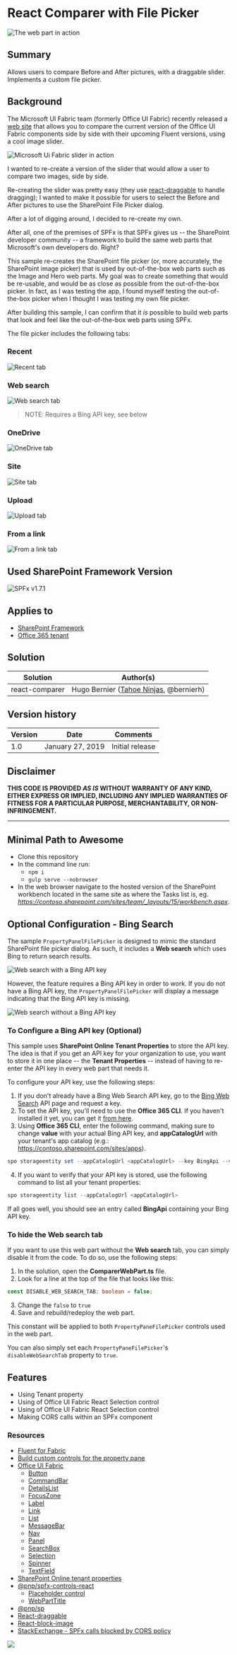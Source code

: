 # React Comparer with File Picker

![The web part in action](./assets/ComparerWebPart.gif)

## Summary

Allows users to compare Before and After pictures, with a draggable slider. Implements a custom file picker.

## Background

The Microsoft UI Fabric team (formerly Office UI Fabric) recently released a [web site](https://fluentfabric.azurewebsites.net/#/components) that allows you to compare the current version of the Office UI Fabric components side by side with their upcoming Fluent versions, using a cool image slider.

![Microsoft Ui Fabric slider in action](./assets/FluentSlider.gif)

I wanted to re-create a version of the slider that would allow a user to compare two images, side by side.

Re-creating the slider was pretty easy (they use [react-draggable](https://github.com/mzabriskie/react-draggable) to handle dragging); I wanted to make it possible for users to select the
Before and After pictures to use the SharePoint File Picker dialog.

After a lot of digging around, I decided to re-create my own.

After all, one of the premises of SPFx is that SPFx gives us -- the SharePoint developer community -- a framework to build the same web parts that Microsoft's own developers do. Right?

This sample re-creates the SharePoint file picker (or, more accurately, the SharePoint image picker) that is used by out-of-the-box web parts such as the Image and Hero web parts. My goal was to create something that would be re-usable,
and would be as close as possible from the out-of-the-box picker. In fact, as I was testing the app, I found myself testing the out-of-the-box picker when I thought I was testing my own file picker.

After building this sample, I can confirm that it _is_ possible to build web parts that look and feel like the out-of-the-box web parts using SPFx.

The file picker includes the following tabs:

### Recent

![Recent tab](./assets/RecentTab.gif)

### Web search

![Web search tab](./assets/WebSearchTab.gif)
> NOTE: Requires a Bing API key, see below

### OneDrive

![OneDrive tab](./assets/OneDriveTab.gif)

### Site

![Site tab](./assets/SitesTab.gif)

### Upload

![Upload tab](./assets/UploadTab.gif)

### From a link

![From a link tab](./assets/FromLinkTab.gif)


## Used SharePoint Framework Version

![SPFx v1.7.1](https://img.shields.io/badge/SPFx-1.7.1-green.svg)

## Applies to

* [SharePoint Framework](https://docs.microsoft.com/sharepoint/dev/spfx/sharepoint-framework-overview)
* [Office 365 tenant](https://docs.microsoft.com/sharepoint/dev/spfx/set-up-your-development-environment)

## Solution

Solution|Author(s)
--------|---------
react-comparer | Hugo Bernier ([Tahoe Ninjas](http://tahoeninjas.blog), @bernierh)

## Version history

Version|Date|Comments
-------|----|--------
1.0|January 27, 2019|Initial release

## Disclaimer

**THIS CODE IS PROVIDED *AS IS* WITHOUT WARRANTY OF ANY KIND, EITHER EXPRESS OR IMPLIED, INCLUDING ANY IMPLIED WARRANTIES OF FITNESS FOR A PARTICULAR PURPOSE, MERCHANTABILITY, OR NON-INFRINGEMENT.**

---

## Minimal Path to Awesome

* Clone this repository
* In the command line run:
  * `npm i`
  * `gulp serve --nobrowser`
* In the web browser navigate to the hosted version of the SharePoint workbench located in the same site as where the Tasks list is, eg. *https://contoso.sharepoint.com/sites/team/_layouts/15/workbench.aspx*.

## Optional Configuration - Bing Search

The sample `PropertyPanelFilePicker` is designed to mimic the standard SharePoint file picker dialog. As such, it includes a **Web search** which uses Bing to return search results.

![Web search with a Bing API key](./assets/WebSearch.gif)

However, the feature requires a Bing API key in order to work. If you do not have a Bing API key, the `PropertyPanelFilePicker` will display a message indicating that the Bing API key is missing.

![Web search without a Bing API key](./assets/WebSearchNoAPI.png)

### To Configure a Bing API key (Optional)

This sample uses **SharePoint Online Tenant Properties** to store the API key. The idea is that if you get an
API key for your organization to use, you want to store it in one place -- the **Tenant Properties** -- instead of having to re-enter the API key
in every web part that needs it.

To configure your API key, use the following steps:

1. If you don't already have a Bing Web Search API key, go to the [Bing Web Search](https://azure.microsoft.com/en-us/services/cognitive-services/bing-web-search-api/) API page and request a key.
2. To set the API key, you'll need to use the **Office 365 CLI**. If you haven't installed it yet, you can get it [from here](https://pnp.github.io/office365-cli/?utm_campaign=Use+SharePoint+Online+tenant+properties&utm_medium=page&utm_source=msft_docs).
3. Using **Office 365 CLI**, enter the following command, making sure to change **value** with your actual Bing API key, and **appCatalogUrl** with your tenant's app catalog (e.g.: https://contoso.sharepoint.com/sites/apps).

```PowerShell
spo storageentity set --appCatalogUrl <appCatalogUrl> --key BingApi --value <value>
```

4. If you want to verify that your API key is stored, use the following command to list all your tenant properties:

```PowerShell
spo storageentity list --appCatalogUrl <appCatalogUrl>
```

If all goes well, you should see an entry called **BingApi** containing your Bing API key.

### To hide the Web search tab

If you want to use this web part without the **Web search** tab, you can simply disable it from the code. To do so, use the following steps:

1. In the solution, open the **ComparerWebPart.ts** file. 
2. Look for a line at the top of the file that looks like this:

```TypeScript
const DISABLE_WEB_SEARCH_TAB: boolean = false;
```

3. Change the `false` to `true`
4. Save and rebuild/redeploy the web part.

This constant will be applied to both `PropertyPaneFilePicker` controls used in the web part.

You can also simply set each `PropertyPaneFilePicker`'s `disableWebSearchTab` property to `true`.

## Features

* Using Tenant property
* Using of Office UI Fabric React Selection control
* Using of Office UI Fabric React Selection control
* Making CORS calls within an SPFx component

### Resources

* [Fluent for Fabric](https://fluentfabric.azurewebsites.net/#/components)
* [Build custom controls for the property pane](https://docs.microsoft.com/en-us/sharepoint/dev/spfx/web-parts/guidance/build-custom-property-pane-controls)
* [Office UI Fabric](https://developer.microsoft.com/fluentui/)
  * [Button](https://developer.microsoft.com/en-us/fabric#/components/button)
  * [CommandBar](https://developer.microsoft.com/en-us/fabric#/components/commandbar)
  * [DetailsList](https://developer.microsoft.com/en-us/fabric#/components/detailslist)
  * [FocusZone](https://developer.microsoft.com/en-us/fabric#/components/focuszone)
  * [Label](https://developer.microsoft.com/en-us/fabric#/components/label)
  * [Link](https://developer.microsoft.com/en-us/fabric#/components/link)
  * [List](https://developer.microsoft.com/en-us/fabric#/components/list)
  * [MessageBar](https://developer.microsoft.com/en-us/fabric#/components/messagebar)
  * [Nav](https://developer.microsoft.com/en-us/fabric#/components/nav)
  * [Panel](https://developer.microsoft.com/en-us/fabric#/components/panel)
  * [SearchBox](https://developer.microsoft.com/en-us/fabric#/components/searchbox)
  * [Selection](https://developer.microsoft.com/en-us/fabric#/components/selection)
  * [Spinner](https://developer.microsoft.com/en-us/fabric#/components/spinner)
  * [TextField](https://developer.microsoft.com/en-us/fabric#/components/textfield)
* [SharePoint Online tenant properties](https://docs.microsoft.com/en-us/sharepoint/dev/spfx/tenant-properties)
* [@pnp/spfx-controls-react](https://sharepoint.github.io/sp-dev-fx-controls-react/)
  * [Placeholder control](https://sharepoint.github.io/sp-dev-fx-controls-react/controls/Placeholder/)
  * [WebPartTitle](https://sharepoint.github.io/sp-dev-fx-controls-react/controls/WebPartTitle/)
* [@pnp/sp](https://pnp.github.io/pnpjs/sp/docs/)
* [React-draggable](https://github.com/mzabriskie/react-draggable)
* [React-block-image](https://github.com/transitive-bullshit/react-block-image)
* [StackExchange - SPFx calls blocked by CORS policy](https://sharepoint.stackexchange.com/questions/254050/spfx-calls-blocked-by-cors-policy)

<img src="https://telemetry.sharepointpnp.com/sp-dev-fx-webparts/samples/react-comparer" />
